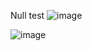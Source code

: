 Null test 
![image](https://github.com/user-attachments/assets/3cd5101f-c1b7-4b29-9b98-27aefc70fe1d)


![image](https://github.com/user-attachments/assets/8be0dd0c-a812-4220-aed3-c8a1c3605d96)
